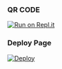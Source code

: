 


	
### QR CODE
[![Run on Repl.it](https://repl.it/badge/github/quiec/whatsasena)](https://replit.com/@MrTima01/Dark-Max?v=1)

### Deploy Page
[![Deploy](https://www.herokucdn.com/deploy/button.svg)](https://heroku.com/deploy?template=https://github.com/MrTima01/DarkMax)

